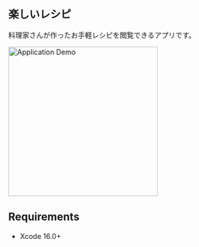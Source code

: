 ## 楽しいレシピ

料理家さんが作ったお手軽レシピを閲覧できるアプリです。

<img src="./Demo.gif" alt="Application Demo" width="300" />

## Requirements

- Xcode 16.0+